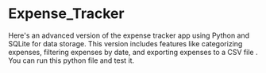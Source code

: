 # Expense_Tracker
Here's an advanced version of the expense tracker app using Python and SQLite for data storage. This version includes features like categorizing expenses, filtering expenses by date, and exporting expenses to a CSV file . 
You can run this python file and test it.
